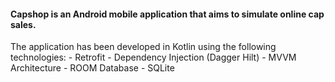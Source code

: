 <h4> Capshop is an Android mobile application that aims to simulate online cap sales. </h4>
The application has been developed in Kotlin using the following technologies: 
- Retrofit
- Dependency Injection (Dagger Hilt)
- MVVM Architecture
- ROOM Database 
- SQLite
